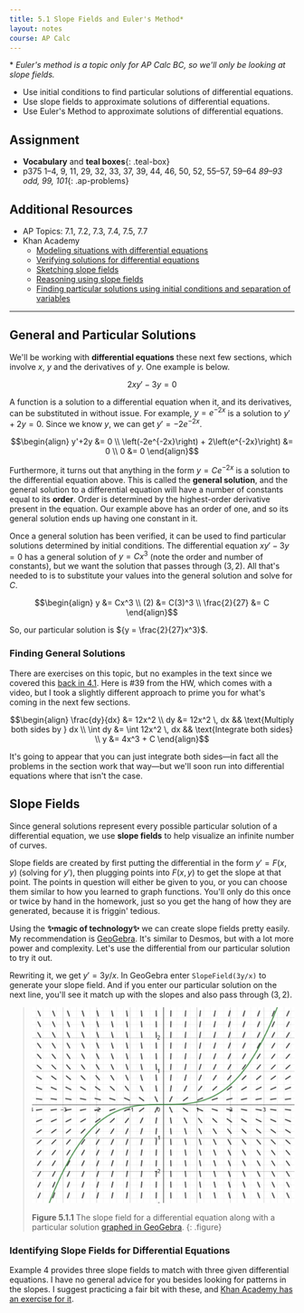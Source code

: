 ```yaml
---
title: 5.1 Slope Fields and Euler's Method*
layout: notes
course: AP Calc
---
```


\* *Euler's method is a topic only for AP Calc BC, so we'll only be looking at slope fields.*

- Use initial conditions to find particular solutions of differential equations.
- Use slope fields to approximate solutions of differential equations.
- Use Euler's Method to approximate solutions of differential equations.

## Assignment

- **Vocabulary** and **teal boxes**{: .teal-box}
- p375 1–4, 9, 11, 29, 32, 33, 37, 39, 44, 46, 50, 52, 55–57, 59–64 *89–93 odd, 99, 101*{: .ap-problems}

## Additional Resources

- AP Topics: 7.1, 7.2, 7.3, 7.4, 7.5, 7.7
- Khan Academy
  - [Modeling situations with differential equations](https://www.khanacademy.org/math/ap-calculus-ab/ab-differential-equations-new/ab-7-1/v/differential-equation-introduction)
  - [Verifying solutions for differential equations](https://www.khanacademy.org/math/ap-calculus-ab/ab-differential-equations-new/ab-7-2/v/verifying-solutions-to-differential-equations)
  - [Sketching slope fields](https://www.khanacademy.org/math/ap-calculus-ab/ab-differential-equations-new/ab-7-3/v/creating-a-slope-field)
  - [Reasoning using slope fields](https://www.khanacademy.org/math/ap-calculus-ab/ab-differential-equations-new/ab-7-4/v/slope-field-to-visualize-solutions)
  - [Finding particular solutions using initial conditions and separation of variables](https://www.khanacademy.org/math/ap-calculus-ab/ab-differential-equations-new/ab-7-7/v/finding-constant-of-integration-rational)

---

## General and Particular Solutions

We'll be working with **differential equations** these next few sections, which involve $x$, $y$ and the derivatives of $y$. One example is below.

$$ 2xy' - 3y = 0 $$

A function is a solution to a differential equation when it, and its derivatives, can be substituted in without issue. For example, ${y=e^{-2x}}$ is a solution to ${y'+2y = 0}$. Since we know $y$, we can get ${y'=-2e^{-2x}}$.

$$\begin{align}
y'+2y &= 0 \\
\left(-2e^{-2x}\right) + 2\left(e^{-2x}\right) &= 0 \\
0 &= 0
\end{align}$$

Furthermore, it turns out that anything in the form ${y=Ce^{-2x}}$ is a solution to the differential equation above. This is called the **general solution**, and the general solution to a differential equation will have a number of constants equal to its **order**. Order is determined by the highest-order derivative present in the equation. Our example above has an order of one, and so its general solution ends up having one constant in it.

Once a general solution has been verified, it can be used to find particular solutions determined by initial conditions. The differential equation ${xy' - 3y = 0}$ has a general solution of ${y=Cx^3}$ (note the order and number of constants), but we want the solution that passes through $(3,2)$. All that's needed to is to substitute your values into the general solution and solve for $C$.

$$\begin{align}
y &= Cx^3 \\
(2) &= C(3)^3 \\
\frac{2}{27} &= C
\end{align}$$

So, our particular solution is ${y = \frac{2}{27}x^3}$.

### Finding General Solutions

There are exercises on this topic, but no examples in the text since we covered this [back in 4.1](./4.1-antiderivatives.md). Here is #39 from the HW, which comes with a video, but I took a slightly different approach to prime you for what's coming in the next few sections.

$$\begin{align}
\frac{dy}{dx} &= 12x^2 \\
                 dy &= 12x^2 \, dx  && \text{Multiply both sides by } dx \\
\int dy &= \int 12x^2 \, dx && \text{Integrate both sides} \\
y &= 4x^3 + C
\end{align}$$

It's going to appear that you can just integrate both sides—in fact all the problems in the section work that way—but we'll soon run into differential equations where that isn't the case.

## Slope Fields

Since general solutions represent every possible particular solution of a differential equation, we use **slope fields** to help visualize an infinite number of curves.

Slope fields are created by first putting the differential in the form ${y'=F(x,y)}$ (solving for $y'$), then plugging points into ${F(x,y)}$ to get the slope at that point. The points in question will either be given to you, or you can choose them similar to how you learned to graph functions. You'll only do this once or twice by hand in the homework, just so you get the hang of how they are generated, because it is friggin' tedious.

Using the **✨magic of technology✨** we can create slope fields pretty easily. My recommendation is [GeoGebra](https://www.geogebra.org/calculator). It's similar to Desmos, but with a lot more power and complexity. Let's use the differential from our particular solution to try it out.

Rewriting it, we get ${y'=3y/x}$. In GeoGebra enter `SlopeField(3y/x)` to generate your slope field. And if you enter our particular solution on the next line, you'll see it match up with the slopes and also pass through $(3,2)$.

> ![Geogebra image](./img/5.1.slope-field-geogebra.png)
>
> **Figure 5.1.1** The slope field for a differential equation along with a particular solution [graphed in GeoGebra](https://www.geogebra.org/calculator/fywn9rxh).
{: .figure}

### Identifying Slope Fields for Differential Equations

Example 4 provides three slope fields to match with three given differential equations. I have no general advice for you besides looking for patterns in the slopes. I suggest practicing a fair bit with these, and [Khan Academy has an exercise for it](https://www.khanacademy.org/math/ap-calculus-ab/ab-differential-equations-new/ab-7-3/e/slope-fields).

